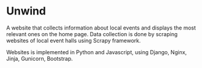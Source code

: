 # Unwind
A website that collects information about local events and displays the most relevant ones on the home page. Data collection is done by scraping websites of local event halls using Scrapy framework.

Websites is implemented in Python and Javascript, using Django, Nginx, Jinja, Gunicorn, Bootstrap.
